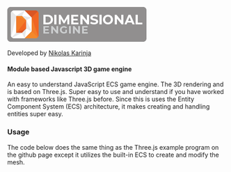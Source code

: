 ![One of the logos](https://github.com/lotech-studios/dimensional.js/blob/main/res/images/logos/dimensional-full-80.png?raw=true)

Developed by [Nikolas Karinja](http://nikolaskarinja.com)

#### Module based Javascript 3D game engine

An easy to understand JavaScript ECS game engine. The 3D rendering and is based on Three.js. Super easy to use and understand if you have worked with frameworks like Three.js before. Since this is uses the Entity Component System (ECS) architecture, it makes creating and handling entities super easy.

### Usage
The code below does the same thing as the Three.js example program on the github page except it utilizes the built-in ECS to create and modify the mesh.
